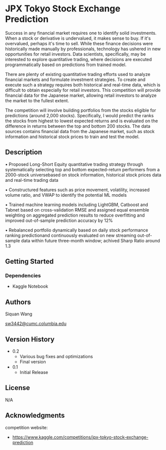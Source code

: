 # JPX Tokyo Stock Exchange Prediction

Success in any financial market requires one to identify solid investments. When a stock or derivative is undervalued, it makes sense to buy. If it's overvalued, perhaps it's time to sell. While these finance decisions were historically made manually by professionals, technology has ushered in new opportunities for retail investors. Data scientists, specifically, may be interested to explore quantitative trading, where decisions are executed programmatically based on predictions from trained model.

There are plenty of existing quantitative trading efforts used to analyze financial markets and formulate investment strategies. To create and execute such a strategy requires both historical and real-time data, which is difficult to obtain especially for retail investors. This competition will provide financial data for the Japanese market, allowing retail investors to analyze the market to the fullest extent.

The competition will involve building portfolios from the stocks eligible for predictions (around 2,000 stocks). Specifically, I would predict the ranks the stocks from highest to lowest expected returns and is evaluated on the difference in returns between the top and bottom 200 stocks. The data sources contains financial data from the Japanese market, such as stock information and historical stock prices to train and test the model.

## Description

•	Proposed Long-Short Equity quantitative trading strategy through systematically selecting top and bottom expected-return performers from a 2000-stock universebased on stock information, historical stock prices data and real-time trading data 

•	Constructured features such as price movement, volatility, increased volume ratio, and VWAP to identify the potential ML models

•	Trained machine learning models including LightGBM, Catboost and Tabnet based on cross-validation RMSE and  assigned equal ensemble weighting on aggregated prediction results to reduce overfitting and improved out-of-sample prediction accuracy by 12% 

•	Rebalanced portfolio dynamically based on daily stock performance ranking predictionand continuously evaluated on new streaming out-of-sample data within future three-month window; achived Sharp Ratio around 1.3

## Getting Started

### Dependencies

* Kaggle Notebook

## Authors
Siquan Wang

sw3442@cumc.columbia.edu

## Version History

* 0.2
    * Various bug fixes and optimizations
    * Final version
* 0.1
    * Initial Release 

## License

N/A

## Acknowledgments

competition website:
* https://www.kaggle.com/competitions/jpx-tokyo-stock-exchange-prediction
